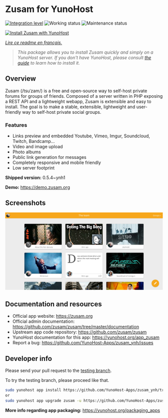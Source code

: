 <!--
N.B.: This README was automatically generated by https://github.com/YunoHost/apps/tree/master/tools/README-generator
It shall NOT be edited by hand.
-->

# Zusam for YunoHost

[![Integration level](https://dash.yunohost.org/integration/zusam.svg)](https://dash.yunohost.org/appci/app/zusam) ![Working status](https://ci-apps.yunohost.org/ci/badges/zusam.status.svg) ![Maintenance status](https://ci-apps.yunohost.org/ci/badges/zusam.maintain.svg)

[![Install Zusam with YunoHost](https://install-app.yunohost.org/install-with-yunohost.svg)](https://install-app.yunohost.org/?app=zusam)

*[Lire ce readme en français.](./README_fr.md)*

> *This package allows you to install Zusam quickly and simply on a YunoHost server.
If you don't have YunoHost, please consult [the guide](https://yunohost.org/#/install) to learn how to install it.*

## Overview

Zusam (/tsuˈzam/) is a free and open-source way to self-host private forums for groups of friends. Composed of a server written in PHP exposing a REST API and a lightweight webapp, Zusam is extensible and easy to install.
The goal is to make a stable, extensible, lightweight and user-friendly way to self-host private social groups.

### Features

- Links preview and embedded Youtube, Vimeo, Imgur, Soundcloud, Twitch, Bandcamp...
- Video and image upload
- Photo albums
- Public link generation for messages
- Completely responsive and mobile friendly
- Low server footprint


**Shipped version:** 0.5.4~ynh1

**Demo:** https://demo.zusam.org

## Screenshots

![Screenshot of Zusam](./doc/screenshots/screenshot.jpg)

## Documentation and resources

* Official app website: <https://zusam.org>
* Official admin documentation: <https://github.com/zusam/zusam/tree/master/documentation>
* Upstream app code repository: <https://github.com/zusam/zusam>
* YunoHost documentation for this app: <https://yunohost.org/app_zusam>
* Report a bug: <https://github.com/YunoHost-Apps/zusam_ynh/issues>

## Developer info

Please send your pull request to the [testing branch](https://github.com/YunoHost-Apps/zusam_ynh/tree/testing).

To try the testing branch, please proceed like that.

``` bash
sudo yunohost app install https://github.com/YunoHost-Apps/zusam_ynh/tree/testing --debug
or
sudo yunohost app upgrade zusam -u https://github.com/YunoHost-Apps/zusam_ynh/tree/testing --debug
```

**More info regarding app packaging:** <https://yunohost.org/packaging_apps>
